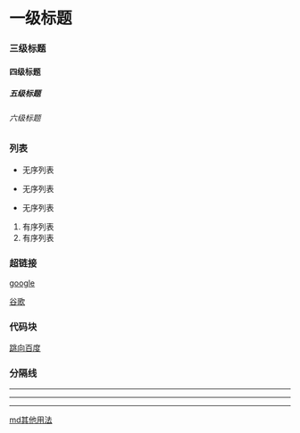 # 一级标题
### 三级标题
#### 四级标题
##### 五级标题
###### 六级标题

### 列表

+ 无序列表
- 无序列表
* 无序列表

1. 有序列表
2. 有序列表

### 超链接
[google](http://www.google.com)

<a href="http://www.google.com">谷歌</a>



### 代码块
<a href="http://www.baidu.com">跳向百度</a>

### 分隔线
***
---
___

[md其他用法](http://xianbai.me/learn-md/article/syntax/links.html)